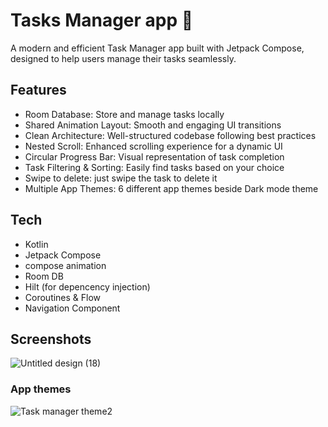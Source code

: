 # Tasks Manager app 🚀
A modern and efficient Task Manager app built with Jetpack Compose, designed to help users manage their tasks seamlessly.

## Features
- Room Database: Store and manage tasks locally
- Shared Animation Layout: Smooth and engaging UI transitions
-  Clean Architecture: Well-structured codebase following best practices
-  Nested Scroll: Enhanced scrolling experience for a dynamic UI
-  Circular Progress Bar: Visual representation of task completion
-  Task Filtering & Sorting: Easily find tasks based on your choice
-  Swipe to delete: just swipe the task to delete it
-  Multiple App Themes: 6 different app themes beside Dark mode theme

## Tech
- Kotlin
- Jetpack Compose
- compose animation
- Room DB
- Hilt (for depencency injection)
- Coroutines & Flow
- Navigation Component

## Screenshots
![Untitled design (18)](https://github.com/user-attachments/assets/54d28c11-75b0-455a-ae46-a385ae5fd928)

### App themes
![Task manager theme2](https://github.com/user-attachments/assets/61726e5e-d143-455f-a31c-acf52906bdfe)

